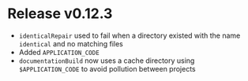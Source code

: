 # Release v0.12.3

- `identicalRepair` used to fail when a directory existed with the name `identical` and no matching files
- Added `APPLICATION_CODE`
- `documentationBuild` now uses a cache directory using `$APPLICATION_CODE` to avoid pollution between projects
